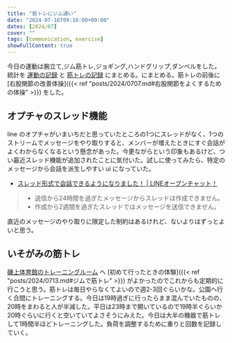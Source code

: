 ```yaml
---
title: "筋トレにジム通い"
date: "2024-07-16T09:16:00+09:00"
dates: [2024/07]
cover: ""
tags: [communication, exercise]
showFullContent: true
---
```


今日の運動は腕立て,ジム筋トレ,ジョギング,ハンドグリップ,ダンベルをした。統計を [運動の記録](https://docs.google.com/spreadsheets/d/1bg85QtM-LciUgey8I79uI7vW2PEwsP6TVdeIRVkACBg/edit?usp=sharing) と [筋トレの記録](https://docs.google.com/spreadsheets/d/1YV4fg0m7Enpyeqj0Il1vkIt55N7UsCWtoQZvpss7L-8/edit?usp=sharing) にまとめる。にまとめる。筋トレの前後に [右股関節の改善体操]({{< ref "posts/2024/0707.md#右股関節をよくするための体操" >}}) をした。

## オプチャのスレッド機能

line のオプチャがいまいちだと思っていたところの1つにスレッドがなく、1つのストリームでメッセージをやり取りすると、メンバーが増えたときにすぐ会話がよくわからなくなるという懸念があった。今更ながらという印象もあるけど、つい最近スレッド機能が追加されたことに気付いた。試しに使ってみたら、特定のメッセージから会話を派生しやすい ui になっていた。

* [スレッド形式で会話できるようになりました！ | LINEオープンチャット！](https://openchat-jp.line.me/topic/thread_3kkfisd8)

> * 送信から24時間を過ぎたメッセージからスレッドは作成できません。
> * 作成から2週間を過ぎたスレッドではメッセージを送信できません。

直近のメッセージのやり取りに限定した制約はあるけれど、ないよりはずっとよいと思う。

## いそがみの筋トレ

[磯上体育館のトレーニングルーム](https://isogami-gym.jp/trainingroom/) へ [初めて行ったときの体験]({{< ref "posts/2024/0713.md#ジムで筋トレ" >}}) がよかったのでこれからも定期的に行こうと思う。筋トレは毎日やらなくてよいので週2-3回ぐらいかな。公園へ行く合間にトレーニングする。今日は19時過ぎに行ったらまま混んでいたものの、20時をまわると人が半減した。平日は23時まで開いているので19時半ぐらいか20時ぐらいに行くと空いていてよさそうにみえた。今日は大半の機器で筋トレして1時間半ほどトレーニングした。負荷を調整するために重りと回数を記録していく。
